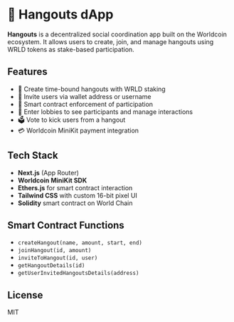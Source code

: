 # 🧩 Hangouts dApp

**Hangouts** is a decentralized social coordination app built on the Worldcoin ecosystem. It allows users to create, join, and manage hangouts using WRLD tokens as stake-based participation.

## Features

- 📅 Create time-bound hangouts with WRLD staking
- 📨 Invite users via wallet address or username
- 🔐 Smart contract enforcement of participation
- 🏰 Enter lobbies to see participants and manage interactions
- 🗳️ Vote to kick users from a hangout
- 💳 Worldcoin MiniKit payment integration

## Tech Stack

- **Next.js** (App Router)
- **Worldcoin MiniKit SDK**
- **Ethers.js** for smart contract interaction
- **Tailwind CSS** with custom 16-bit pixel UI
- **Solidity** smart contract on World Chain

## Smart Contract Functions

- `createHangout(name, amount, start, end)`
- `joinHangout(id, amount)`
- `inviteToHangout(id, user)`
- `getHangoutDetails(id)`
- `getUserInvitedHangoutsDetails(address)`

## License

MIT
